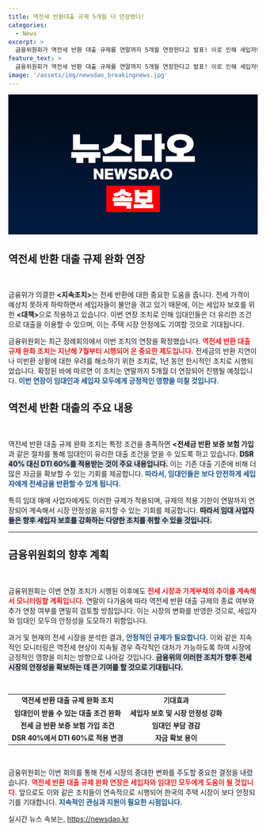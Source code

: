 ```yaml
---
title: 역전세 반환대출 규제 5개월 더 연장됐다!
categories:
  - News
excerpt: >
  금융위원회가 역전세 반환 대출 규제를 연말까지 5개월 연장한다고 발표! 이로 인해 세입자와 임대인의 부담이 완화될 전망. 전세 시장의 변화에 눈을 떼지 마세요!
feature_text: >
  금융위원회가 역전세 반환 대출 규제를 연말까지 5개월 연장한다고 발표! 이로 인해 세입자와 임대인의 부담이 완화될 전망. 전세 시장의 변화에 눈을 떼지 마세요!
image: '/assets/img/newsdao_breakingnews.jpg'
---
```


<p><img src="/assets/img/newsdao_breakingnews.jpg" alt="firstkoreanews 속보" /></p>

<h2 data-ke-size="size26">역전세 반환 대출 규제 완화 연장</h2>

<p data-ke-size="size16">&nbsp;</p>

<p data-ke-size="size16">금융위가 의결한 <b><지속조치></b>는 전세 반환에 대한 중요한 도움을 줍니다. 전세 가격이 예상치 못하게 하락하면서 세입자들이 불안을 겪고 있기 때문에, 이는 세입자 보호를 위한 <b><대책></b>으로 작용하고 있습니다. 이번 연장 조치로 인해 임대인들은 더 유리한 조건으로 대출을 이용할 수 있으며, 이는 주택 시장 안정에도 기여할 것으로 기대됩니다.</p>

<p data-ke-size="size16">금융위원회는 최근 정례회의에서 이번 조치의 연장을 확정했습니다. <b><span style="color: #ee2323;">역전세 반환 대출 규제 완화 조치는 지난해 7월부터 시행되어 온 중요한 제도입니다.</span></b> 전세금의 반환 지연이나 미반환 상황에 대한 우려를 해소하기 위한 조치로, 1년 동안 한시적인 조치로 시행되었습니다. 확정된 바에 따르면 이 조치는 연말까지 5개월 더 연장되어 진행될 예정입니다. <b><span style="color: #1a5490;">이번 연장이 임대인과 세입자 모두에게 긍정적인 영향을 미칠 것입니다.</span></b></p>

<h2 data-ke-size="size26">역전세 반환 대출의 주요 내용</h2>

<p data-ke-size="size16">&nbsp;</p>

<p data-ke-size="size16">역전세 반환 대출 규제 완화 조치는 특정 조건을 충족하면 <b><전세금 반환 보증 보험 가입</b>과 같은 절차를 통해 임대인이 유리한 대출 조건을 얻을 수 있도록 하고 있습니다. <b><span style="background-color: #21538527;">DSR 40% 대신 DTI 60%를 적용받는 것이 주요 내용입니다.</span></b> 이는 기존 대출 기준에 비해 더 많은 자금을 확보할 수 있는 기회를 제공합니다. <b><span style="color: #1a5490;">따라서, 임대인들은 보다 안전하게 세입자에게 전세금을 반환할 수 있게 됩니다.</span></b></p>

<p data-ke-size="size16">특히 임대 매매 사업자에게도 이러한 규제가 적용되며, 규제의 적용 기한이 연말까지 연장되어 계속해서 시장 안정성을 유지할 수 있는 기회를 제공합니다. <b><span style="background-color: #21538527;">따라서 임대 사업자들은 향후 세입자 보호를 강화하는 다양한 조치를 취할 수 있을 것입니다.</span></b></p>

<hr>

<h2 data-ke-size="size26">금융위원회의 향후 계획</h2>

<p data-ke-size="size16">&nbsp;</p>

<p data-ke-size="size16">금융위원회는 이번 연장 조치가 시행된 이후에도 <b><span style="color: #ee2323;">전세 시장과 가계부채의 추이를 계속해서 모니터링할 계획입니다.</span></b> 연말이 다가옴에 따라 역전세 반환 대출 규제의 종료 여부와 추가 연장 여부를 면밀히 검토할 방침입니다. 이는 시장의 변화를 반영한 것으로, 세입자와 임대인 모두의 안정성을 도모하기 위함입니다.</p>

<p data-ke-size="size16">과거 및 현재의 전세 시장을 분석한 결과, <b><span style="color: #1a5490;">안정적인 규제가 필요합니다.</span></b> 이와 같은 지속적인 모니터링은 역전세 현상이 지속될 경우 즉각적인 대처가 가능하도록 하여 시장에 긍정적인 영향을 미치는 방향으로 나아갈 것입니다. <b><span style="background-color: #21538527;">금융위의 이러한 조치가 향후 전세 시장의 안정성을 확보하는 데 큰 기여를 할 것으로 기대됩니다.</span></b></p>

<p data-ke-size="size16">&nbsp;</p>

<table style="border-collapse: collapse; width: 100%;">
    <tr>
        <td style="text-align: center; height: 17px;"><b>역전세 반환 대출 규제 완화 조치</b></td>
        <td style="text-align: center; height: 17px;"><b>기대효과</b></td>
    </tr>
    <tr>
        <td style="text-align: center; height: 17px;"><b>임대인이 받을 수 있는 대출 조건 완화</b></td>
        <td style="text-align: center; height: 17px;"><b>세입자 보호 및 시장 안정성 강화</b></td>
    </tr>
    <tr>
        <td style="text-align: center; height: 17px;"><b>전세 금 반환 보증 보험 가입 조건</b></td>
        <td style="text-align: center; height: 17px;"><b>임대인 부담 경감</b></td>
    </tr>
    <tr>
        <td style="text-align: center; height: 17px;"><b>DSR 40%에서 DTI 60%로 적용 변경</b></td>
        <td style="text-align: center; height: 17px;"><b>자금 확보 용이</b></td>
    </tr>
</table>

<p data-ke-size="size16">&nbsp;</p>

<p data-ke-size="size16">금융위원회는 이번 회의를 통해 전세 시장의 중대한 변화를 주도할 중요한 결정을 내렸습니다. <b><span style="color: #ee2323;">역전세 반환 대출 규제 완화 연장은 세입자와 임대인 모두에게 도움이 될 것입니다.</span></b> 앞으로도 이와 같은 조치들이 연속적으로 시행되어 한국의 주택 시장이 보다 안정되기를 기대합니다. <b><span style="color: #1a5490;">지속적인 관심과 지원이 필요한 시점입니다.</span></b></p>
실시간 뉴스 속보는, <a href="https://newsdao.kr" rel="dofollow">https://newsdao.kr</a>


